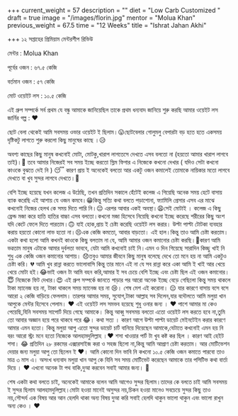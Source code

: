 +++
current_weight = 57
description = ""
diet = "Low Carb Customized "
draft = true
image = "/images/florin.jpg"
mentor = "Molua Khan"
previous_weight = 67.5
time = "12 Weeks"
title = "Ishrat Jahan Akhi"

+++
১২ সপ্তাহের প্রিমিয়াম মেন্টরশীপ রিভিউ

মেন্টর : Molua Khan

পূর্বের ওজন : ৬৭.৫ কেজি

বর্তমান ওজন : ৫৭ কেজি

মোট ওয়েইট লস : ১০.৫ কেজি

এই গ্রুপ সম্পর্কে সর্ব প্রথম যে বন্ধু আমাকে জানিয়েছিল তাকে প্রথম ধন্যবাদ জানিয়ে শুরু করছি আমার ওয়েইট লস জার্নির গল্প : ❤

ছোট বেলা থেকেই আমি সবসময় ওভার ওয়েইট ই ছিলাম।😛ছোটবেলার গোলুমলু বেপারটা বড় হতে হতে একসময় দৃষ্টিকটু লাগতে শুরু করলো কিছু মানুষের কাছে ।😥

অবশ্য কাছের কিছু মানুষ কখনোই মোটা, মোটকু,খারাপ লাগতেসে দেখতে এসব বলতো না (হয়তো আমার খারাপ লাগবে তাই)।🙂 তবে আমার নিজেরই সব সময় ইচ্ছে করতো স্লিম ফিগার এ নিজেকে কখনো দেখার ( যদিও সেটা কখনো কাওকে বুঝতে দেই নি ) 😴 কারণ প্রায় ই অনেকেই বলতো আর একটু ওজন কমালেই তোমাকে নায়িকার মতো লাগবে দেখতে বা খুব সুন্দর লাগবে দেখতে।🤩

বেশি ইচ্ছে হয়েছে যখন কলেজ এ উঠেছি, তখন প্রতিদিন সকালে হেঁটেই কলেজ এ গিয়েছি অনেক সময় হেটে বাসায় ব্যাক করেছি এই আশায় যে ওজন কমবে।😁কিন্তু সত্যি কথা বলতে পড়াশোনা, ফ্যামিলি প্রেসার এসব এর মাঝে কখনোই নিজের হেলথ কে সময় দিতে পারি নি।😔 এরপর আবার একই অবস্থা।😩সেই মোটাই । কলেজ এ কিছু ফ্রেন্ড মজা করে হাতি হাতির বাচ্চা এসব বলতো।কখনো মজা হিসেবে নিয়েছি কখনো ইচ্ছে করেছে শরীরের কিছু অংশ যদি কেটে ফেলে দিতে পারতাম।🙃 যাই হোক,প্রায় ই চেষ্টা করেছি ওয়েইট লস করার। উল্টা পাল্টা টোটকা ব্যবহার করায় হয়তো কোনো লাভ হতো না।😣এক কেজি কমতো, আবার বাড়তো। এই হাল।কিন্তু তাও আমি চেষ্টা করতাম।একটা কথা হলো আমি কখনই কাওকে কিছু বলতাম না যে, আমি আমার ওজন কমানোর চেষ্টা করছি।🤭কারণ আমি ভৱতাম মানুষ এটাকে আমার দুর্বলতা ভাববে, যেটা আমি কখনোই চাই নি।এমন ও দিন গিয়েছে সারাদিন কিচ্ছু খাই নি শুধু এক কেজি ওজন কমানোর আশায়। 😞তবুও আমার জীবনে কিছু মানুষ বলেছে দেখে তো মনে হয় না আমি একটুও চেষ্টা করি। 💔 আমি খুব রান্না করতে ভালোবাসি কিন্তু তার মানে এই না যে সব রান্না করে একা আমি ই খাই আর খেয়ে খেয়ে মোটা হই।😂ভাই ওজন টা আমি বহন করি,আমার ই সব চেয়ে বেশি ইচ্ছে এবং চেষ্টা ছিল এই ওজন কমানোর। 😇 নিজেকে ফিট দেখার।😍 এই গ্রুপ সম্পর্কে জানতে পাড়ার পর আরো অনেক ইচ্ছে বেড়ে গেছিলো কিন্তু সময় থাকলে টাকা ম্যানেজ হয় না, টাকা থাকলে সময় ম্যানেজ হয় না 😢। শেষ মেশ এই করোনা। 😔 যার কারণে বাসায় বসে বসে আরো ২ কেজি বাড়িয়ে ফেললাম। তারপর আমার সময়, সুযোগ,টাকা আল্লাহ সব দিলেন,যার বদৌলতে আমি মলুয়া খান আপুকে মেন্টর হিসেবে পেলাম। ❤ এই ওয়েইট লস সমভব হয়েছে শুধু ওনার জন্য । ❤ পাশে আমার মা কেও পেয়েছি,যিনি সবসময় সাপোর্ট দিয়ে গেছে আমাকে। কিন্তু আব্বু সবসময় বলতো এতো ওয়েইট লস করতে হবে না,তুমি তো আবার অজ্ঞান হয়ে পরে থাকবে পরে 😂। কথা সত্য । কারণ আগে উল্টা পাল্টা ডায়েট মেইনটেইন করার কারণে আমার এমন হতো। কিন্তু মলুয়া আপু এতো সুন্দর ডায়েট চার্ট বানিয়ে দিয়েছেন আমাকে,যেটাতে কখনোই এমন হয় নি বরং আরো স্ট্রং মনে হতো নিজেকে আলহামদুলিল্লাহ ।❤ শসা খাওয়ার পার্ট টা খুব কষ্ট কর ছিল । কারণ আই হেইট শসা। 😂 প্রতিদিন ২৮ রকমের এক্সারসাইজ করা ও সহজ ছিলো না,কিন্তু আমি আপ্রাণ চেষ্টা করতাম। আর মোটিভেশন দেয়ার জন্য মলুয়া আপু তো ছিলেন ই ❤। আমি কোনো দিন ভাবি নি কখনো ১০.৫ কেজি ওজন কমাতে পারবো তাও মাত্র ৩ মাস এ। অসংখ ধন্যবাদ মলুয়া খান আপু কে যিনি সব সময় মোটিভেট করেছেন আমাকে তার পসিটিভ কথা বার্তা দিয়ে । ❤ এখনো অনেক টা পথ বাকি,দুআ করবেন সবাই আমার জন্য। 🤲

শেষ একটা কথা বলতে চাই, অনেকেই আমাকে বলেন আমি আগেও সুন্দর ছিলাম।তাদের কে বলতে চাই আমি সবসময় ই সুন্দর ছিলাম আলহামদুলিল্লাহ।মোটা হওয়া মানেই অসুন্দর নয়,চিকন হওয়া মানেও সবচেয়ে সুন্দর কিছু তাও নয়,সৌন্দর্য এক বিষয় আর আন হেলদি থাকা অন্য বিষয় দুআ করি সবাই হেলদি থাকুন ভালো থাকুন এবং ভালো রাখুন অন্য কেও । ❤